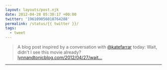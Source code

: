 ```yaml
---
layout: layouts/post.njk
date: 2012-04-28 05:30:17 +00:00
twitter: '196109056010764288'
permalink: /status/{{ twitter }}/
tags: 
  - tweet
---
```


> A blog post inspired by a conversation with [@katefarrar](https://twitter.com/katefarrar) today: Wait, didn't I see this movie already? [lynnandtonicblog.com/2012/04/27/wait…](http://lynnandtonicblog.com/2012/04/27/wait-didnt-i-see-this-movie-already/)

---
